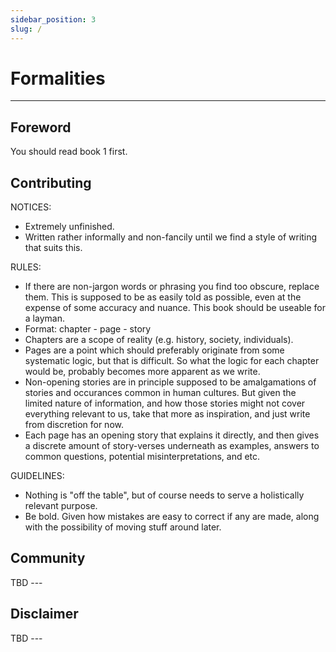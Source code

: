 ```yaml
---
sidebar_position: 3
slug: /
---
```


# Formalities

---

## Foreword

You should read book 1 first.

## Contributing

NOTICES:
- Extremely unfinished.
- Written rather informally and non-fancily until we find a style of writing that suits this.

RULES:
- If there are non-jargon words or phrasing you find too obscure, replace them. This is supposed to be as easily told as possible, even at the expense of some accuracy and nuance. This book should be useable for a layman.
- Format: chapter - page - story
- Chapters are a scope of reality (e.g. history, society, individuals).
- Pages are a point which should preferably originate from some systematic logic, but that is difficult. So what the logic for each chapter would be, probably becomes more apparent as we write.
- Non-opening stories are in principle supposed to be amalgamations of stories and occurances common in human cultures. But given the limited nature of information, and how those stories might not cover everything relevant to us, take that more as inspiration, and just write from discretion for now.
- Each page has an opening story that explains it directly, and then gives a discrete amount of story-verses underneath as examples, answers to common questions, potential misinterpretations, and etc.

GUIDELINES:
- Nothing is "off the table", but of course needs to serve a holistically relevant purpose.
- Be bold. Given how mistakes are easy to correct if any are made, along with the possibility of moving stuff around later.



## Community

TBD ---

## Disclaimer

TBD --- 
